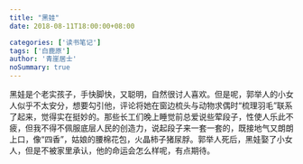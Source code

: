 ```yaml
---
title: "黑娃"
date: 2018-08-11T18:00:00+08:00

categories: ['读书笔记']
tags: ['白鹿原']
author: '青崖居士'
noSummary: true
---
```


黑娃是个老实孩子，手快脚快，又聪明，自然很讨人喜欢。但是呢，郭举人的小女人似乎不太安分，想要勾引他，评论将她在窗边梳头与动物求偶时“梳理羽毛”联系了起来，觉得实在挺妙的。那些长工们晚上睡觉前总爱说些荤段子，性使人乐此不疲，但我不得不佩服底层人民的创造力，说起段子来一套一套的，既接地气又朗朗上口，像“四香”，姑娘的腰棉花包，火晶柿子猪尿脬。郭举人死后，黑娃娶了小女人，但是不被家里承认，他的命运会怎么样呢，有点期待。
